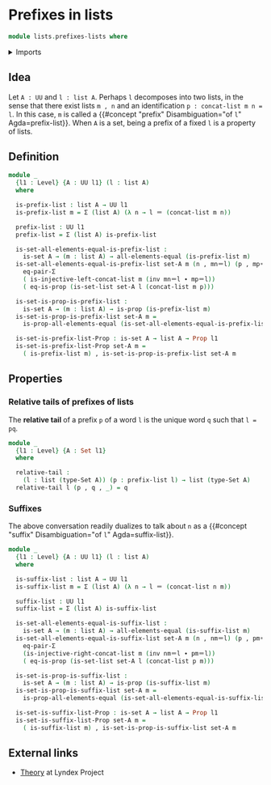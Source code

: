 # Prefixes in lists

```agda
module lists.prefixes-lists where
```

<details><summary>Imports</summary>

```agda
open import foundation.dependent-pair-types
open import foundation.empty-types
open import foundation.universe-levels

open import foundation-core.equality-dependent-pair-types
open import foundation-core.identity-types
open import foundation-core.injective-maps
open import foundation-core.propositions
open import foundation-core.sets

open import lists.concatenation-lists
open import lists.lists
```

</details>

## Idea

Let `A : UU` and `l : list A`. Perhaps `l` decomposes into two lists, in the
sense that there exist lists `m , n` and an identification
`p : concat-list m n = l`. In this case, `m` is called a
{{#concept "prefix" Disambiguation="of `l`" Agda=prefix-list}}. When `A` is a
set, being a prefix of a fixed `l` is a property of lists.

## Definition

```agda
module _
  {l1 : Level} {A : UU l1} (l : list A)
  where

  is-prefix-list : list A → UU l1
  is-prefix-list m = Σ (list A) (λ n → l ＝ (concat-list m n))

  prefix-list : UU l1
  prefix-list = Σ (list A) is-prefix-list

  is-set-all-elements-equal-is-prefix-list :
    is-set A → (m : list A) → all-elements-equal (is-prefix-list m)
  is-set-all-elements-equal-is-prefix-list set-A m (n , mn＝l) (p , mp＝l) =
    eq-pair-Σ
    ( is-injective-left-concat-list m (inv mn＝l ∙ mp＝l))
    ( eq-is-prop (is-set-list set-A l (concat-list m p)))

  is-set-is-prop-is-prefix-list :
    is-set A → (m : list A) → is-prop (is-prefix-list m)
  is-set-is-prop-is-prefix-list set-A m =
    is-prop-all-elements-equal (is-set-all-elements-equal-is-prefix-list set-A m)

  is-set-is-prefix-list-Prop : is-set A → list A → Prop l1
  is-set-is-prefix-list-Prop set-A m =
    ( is-prefix-list m) , is-set-is-prop-is-prefix-list set-A m
```

## Properties

### Relative tails of prefixes of lists

The **relative tail** of a prefix `p` of a word `l` is the unique word `q` such
that `l = pq`.

```agda
module _
  {l1 : Level} {A : Set l1}
  where

  relative-tail :
    (l : list (type-Set A)) (p : prefix-list l) → list (type-Set A)
  relative-tail l (p , q , _) = q
```

### Suffixes

The above conversation readily dualizes to talk about `n` as a
{{#concept "suffix" Disambiguation="of `l`" Agda=suffix-list}}.

```agda
module _
  {l1 : Level} {A : UU l1} (l : list A)
  where

  is-suffix-list : list A → UU l1
  is-suffix-list m = Σ (list A) (λ n → l ＝ (concat-list n m))

  suffix-list : UU l1
  suffix-list = Σ (list A) is-suffix-list

  is-set-all-elements-equal-is-suffix-list :
    is-set A → (m : list A) → all-elements-equal (is-suffix-list m)
  is-set-all-elements-equal-is-suffix-list set-A m (n , nm＝l) (p , pm＝l) =
    eq-pair-Σ
    (is-injective-right-concat-list m (inv nm＝l ∙ pm＝l))
    ( eq-is-prop (is-set-list set-A l (concat-list p m)))

  is-set-is-prop-is-suffix-list :
    is-set A → (m : list A) → is-prop (is-suffix-list m)
  is-set-is-prop-is-suffix-list set-A m =
    is-prop-all-elements-equal (is-set-all-elements-equal-is-suffix-list set-A m)

  is-set-is-suffix-list-Prop : is-set A → list A → Prop l1
  is-set-is-suffix-list-Prop set-A m =
    ( is-suffix-list m) , is-set-is-prop-is-suffix-list set-A m
```

## External links

- [Theory](https://www.lyndex.org/theory.php) at Lyndex Project
